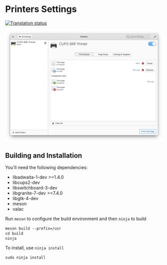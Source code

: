 # Printers Settings
[![Translation status](https://l10n.elementary.io/widgets/switchboard/-/switchboard-plug-printers/svg-badge.svg)](https://l10n.elementary.io/engage/switchboard/?utm_source=widget)

![screenshot](data/screenshot.png?raw=true)

## Building and Installation

You'll need the following dependencies:

* libadwaita-1-dev >=1.4.0
* libcups2-dev
* libswitchboard-3-dev
* libgranite-7-dev >=7.4.0
* libgtk-4-dev
* meson
* valac

Run `meson` to configure the build environment and then `ninja` to build

    meson build --prefix=/usr
    cd build
    ninja

To install, use `ninja install`

    sudo ninja install
